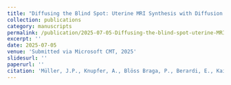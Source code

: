 ```yaml
---
title: "Diffusing the Blind Spot: Uterine MRI Synthesis with Diffusion Models"
collection: publications
category: manuscripts
permalink: /publication/2025-07-05-Diffusing-the-blind-spot-uterine-MRI-synthesis-with-diffusion-models
excerpt: ''
date: 2025-07-05
venue: 'Submitted via Microsoft CMT, 2025'
slidesurl: ''
paperurl: ''
citation: 'Müller, J.P., Knupfer, A., Blöss Braga, P., Berardi, E., Kainz, B., Hutter, J. (2025). &quot;Diffusing the Blind Spot: Uterine MRI Synthesis with Diffusion Models.&quot; <i>Submitted via Microsoft CMT.</i>'
---
```

